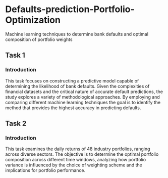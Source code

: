 # Defaults-prediction-Portfolio-Optimization
Machine learning techniques to determine bank defaults and optimal composition of portfolio weights

## Task 1
### Introduction
This task focuses on constructing a predictive model capable of determining the likelihood of bank defaults. Given the complexities of financial datasets and the critical nature of accurate default predictions, the study explores a variety of methodological approaches. By employing and comparing different machine learning techniques the goal is to identify the method that provides the highest accuracy in predicting defaults.

## Task 2
### Introduction
This task examines the daily returns of 48 industry portfolios, ranging across diverse sectors. The objective is to determine the optimal portfolio composition across different time windows, analyzing how portfolio variance is influenced by the choice of weighting scheme and the implications for portfolio performance.

